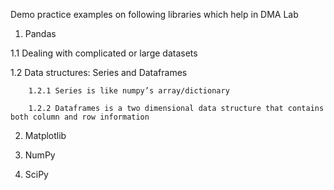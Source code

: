 Demo practice examples on following libraries which help in DMA Lab

1. Pandas

  1.1 Dealing with complicated or large datasets
  
  1.2 Data structures: Series and Dataframes
    
        1.2.1 Series is like numpy’s array/dictionary
    
        1.2.2 Dataframes is a two dimensional data structure that contains both column and row information

2. Matplotlib

3. NumPy

4. SciPy
